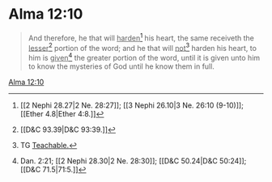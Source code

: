 # Alma 12:10

> And therefore, he that will <u>harden</u>[^a] his heart, the same receiveth the <u>lesser</u>[^b] portion of the word; and he that will <u>not</u>[^c] harden his heart, to him is <u>given</u>[^d] the greater portion of the word, until it is given unto him to know the mysteries of God until he know them in full.

[Alma 12:10](https://www.churchofjesuschrist.org/study/scriptures/bofm/alma/12?lang=eng&id=p10#p10)


[^a]: [[2 Nephi 28.27|2 Ne. 28:27]]; [[3 Nephi 26.10|3 Ne. 26:10 (9-10)]]; [[Ether 4.8|Ether 4:8.]]
[^b]: [[D&C 93.39|D&C 93:39.]]
[^c]: TG [Teachable.](https://www.churchofjesuschrist.org/study/scriptures/tg/teachable?lang=eng)
[^d]: Dan. 2:21; [[2 Nephi 28.30|2 Ne. 28:30]]; [[D&C 50.24|D&C 50:24]]; [[D&C 71.5|71:5.]]
